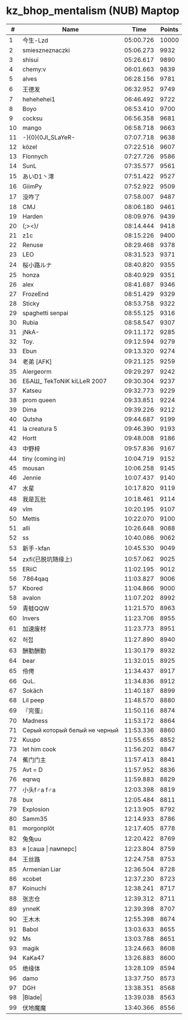# kz_bhop_mentalism (NUB) Maptop

|  # | Name | Time | Points |
|-------------- | -------------- | -------------- | -------------- | 
| 1 | 今生-Lzd | 05:00.726 | 10000 | 
| 2 | smieszneznaczki | 05:06.273 | 9932 | 
| 3 | shisui | 05:26.617 | 9890 | 
| 4 | chemy:v | 06:01.663 | 9839 | 
| 5 | alves | 06:28.156 | 9781 | 
| 6 | 王德发 | 06:32.952 | 9749 | 
| 7 | hehehehei1 | 06:46.492 | 9722 | 
| 8 | Boyo | 06:53.410 | 9700 | 
| 9 | cocksu | 06:56.358 | 9681 | 
| 10 | mango | 06:58.718 | 9663 | 
| 11 | -}{0}{0JI_SLaYeR- | 07:07.718 | 9638 | 
| 12 | közel | 07:22.516 | 9607 | 
| 13 | Flonnych | 07:27.726 | 9586 | 
| 14 | SunL | 07:35.577 | 9561 | 
| 15 | あいD1丶澪 | 07:51.422 | 9527 | 
| 16 | GiimPy | 07:52.922 | 9509 | 
| 17 | 没咋了 | 07:58.007 | 9487 | 
| 18 | CMJ | 08:06.180 | 9461 | 
| 19 | Harden | 08:09.976 | 9439 | 
| 20 | (;><)/ | 08:14.444 | 9418 | 
| 21 | z1c | 08:15.226 | 9400 | 
| 22 | Renuse | 08:29.468 | 9378 | 
| 23 | LEO | 08:31.523 | 9371 | 
| 24 | 桜小路ルナ | 08:40.820 | 9355 | 
| 25 | honza | 08:40.929 | 9351 | 
| 26 | alex | 08:41.687 | 9346 | 
| 27 | FrozeEnd | 08:51.429 | 9329 | 
| 28 | Sticky | 08:53.758 | 9322 | 
| 29 | spaghetti senpai | 08:55.125 | 9316 | 
| 30 | Rubia | 08:58.547 | 9307 | 
| 31 | jNkA- | 09:11.172 | 9285 | 
| 32 | Toy. | 09:12.594 | 9279 | 
| 33 | Ebun | 09:13.320 | 9274 | 
| 34 | 老弟 [AFK] | 09:21.125 | 9259 | 
| 35 | Alergeorm | 09:29.297 | 9242 | 
| 36 | ЕБАШ_ TekToNiK kiLLeR 2007 | 09:30.304 | 9237 | 
| 37 | Katseu | 09:32.773 | 9229 | 
| 38 | prom queen | 09:33.851 | 9224 | 
| 39 | Dima | 09:39.226 | 9212 | 
| 40 | Qutsha | 09:44.687 | 9199 | 
| 41 | la creatura 5 | 09:46.390 | 9193 | 
| 42 | Hortt | 09:48.008 | 9186 | 
| 43 | 中野梓 | 09:57.836 | 9167 | 
| 44 | tiny (coming in) | 10:04.719 | 9152 | 
| 45 | mousan | 10:06.258 | 9145 | 
| 46 | Jennie | 10:07.437 | 9140 | 
| 47 | 水星 | 10:17.820 | 9119 | 
| 48 | 我是瓦批 | 10:18.461 | 9114 | 
| 49 | vlm | 10:20.195 | 9107 | 
| 50 | Mettis | 10:22.070 | 9100 | 
| 51 | alli | 10:26.648 | 9088 | 
| 52 | ss | 10:40.086 | 9062 | 
| 53 | 新手-kfan | 10:45.530 | 9049 | 
| 54 | zxfi(已脱坑随缘上) | 10:57.062 | 9025 | 
| 55 | ERiiC | 11:02.195 | 9012 | 
| 56 | 7864qaq | 11:03.827 | 9006 | 
| 57 | Kbored | 11:04.866 | 9000 | 
| 58 | avalon | 11:07.202 | 8992 | 
| 59 | 青蛙QQW | 11:21.570 | 8963 | 
| 60 | Invers | 11:23.706 | 8955 | 
| 61 | 加速废材 | 11:23.773 | 8951 | 
| 62 | 허접 | 11:27.890 | 8940 | 
| 63 | 酬勤酬勤 | 11:30.179 | 8932 | 
| 64 | bear | 11:32.015 | 8925 | 
| 65 | 伶俜 | 11:34.437 | 8917 | 
| 66 | QuL. | 11:34.836 | 8912 | 
| 67 | Sokäch | 11:40.187 | 8899 | 
| 68 | Lil peep | 11:48.570 | 8880 | 
| 69 | 『完蛋』 | 11:50.116 | 8874 | 
| 70 | Madness | 11:53.172 | 8864 | 
| 71 | Серый который белый не черный | 11:53.336 | 8860 | 
| 72 | Kuupo | 11:55.655 | 8852 | 
| 73 | let him cook | 11:56.202 | 8847 | 
| 74 | 蕉门门主 | 11:57.413 | 8841 | 
| 75 | Avt = D | 11:57.952 | 8836 | 
| 76 | eqrwq | 11:59.883 | 8829 | 
| 77 | 小头f♂a f♂a | 12:03.398 | 8819 | 
| 78 | bux | 12:05.484 | 8811 | 
| 79 | Explosion | 12:13.905 | 8792 | 
| 80 | Samm35 | 12:14.933 | 8786 | 
| 81 | morgonplöt | 12:17.405 | 8778 | 
| 82 | 兔兔uu | 12:20.422 | 8769 | 
| 83 | я [саша \| памперс] | 12:23.804 | 8759 | 
| 84 | 王丝路 | 12:24.758 | 8753 | 
| 85 | Armenian Liar | 12:36.504 | 8728 | 
| 86 | xcobet | 12:37.230 | 8723 | 
| 87 | Koinuchi | 12:38.241 | 8717 | 
| 88 | 张志仓 | 12:39.312 | 8711 | 
| 89 | ynneK | 12:39.398 | 8707 | 
| 90 | 王木木 | 12:55.398 | 8674 | 
| 91 | Babol | 13:03.633 | 8655 | 
| 92 | Ms | 13:03.788 | 8651 | 
| 93 | magik | 13:24.663 | 8608 | 
| 94 | KaKa47 | 13:26.883 | 8600 | 
| 95 | 绝缘体 | 13:28.109 | 8594 | 
| 96 | damo | 13:37.750 | 8573 | 
| 97 | DGH | 13:38.351 | 8568 | 
| 98 | \|Blade\| | 13:39.038 | 8563 | 
| 99 | 伏地魔魔 | 13:40.366 | 8556 | 

